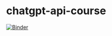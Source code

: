 # chatgpt-api-course

[![Binder](https://mybinder.org/badge_logo.svg)](https://mybinder.org/v2/gh/researchwiseai/chatgpt-api-course.git/HEAD)